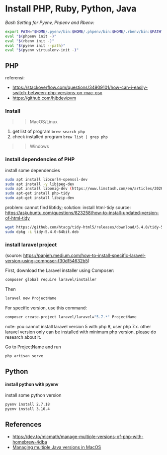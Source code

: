 # Install PHP, Ruby, Python, Java

*Bash Setting for Pyenv, Phpenv and Rbenv:*

```sh
export PATH="$HOME/.pyenv/bin:$HOME/.phpenv/bin:$HOME/.rbenv/bin:$PATH"
eval "$(phpenv init -)"
eval "$(rbenv init -)"
eval "$(pyenv init --path)"
eval "$(pyenv virtualenv-init -)"
```

## PHP

referensi:
- https://stackoverflow.com/questions/34909101/how-can-i-easily-switch-between-php-versions-on-mac-osx
- https://github.com/hjbdev/pvm

### Install

>> MacOS/Linux
1. get list of program `brew search php`
2. check installed program `brew list | grep php`

>> Windows

### install dependencies of PHP

install some dependencies
```sh
sudo apt install libcurl4-openssl-dev
sudo apt install -y libjpeg-dev
sudo apt install libonig-dev (https://www.limstash.com/en/articles/202002/1539)
sudo apt-get install php-tidy
sudo apt-get install libzip-dev
```
problem: cannot find libtidy; solution: install html-tidy
source: https://askubuntu.com/questions/823258/how-to-install-updated-version-of-html-tidy
```sh
wget https://github.com/htacg/tidy-html5/releases/download/5.4.0/tidy-5.4.0-64bit.deb
sudo dpkg -i tidy-5.4.0-64bit.deb
```

### install laravel project
(source: https://panjeh.medium.com/how-to-install-specific-laravel-version-using-composer-f30df54632b5)

First, download the Laravel installer using Composer:

```sh
composer global require laravel/installer

```
Then
```sh
laravel new ProjectName
```

For specific version, use this command:
```sh
composer create-project laravel/laravel="5.7.*" ProjectName
```
note:
you cannot install laravel version 5 with php 8, user php 7.x.
other laravel version only can be installed with minimum php version.
please do research about it.

Go to ProjectName and run
```sh
php artisan serve
```

## Python

#### install python with pyenv

install some python version

```sh
pyenv install 2.7.18
pyenv install 3.10.4
```

## References

- https://dev.to/micmath/manage-multiple-versions-of-php-with-homebrew-4dba
- [Managing multiple Java versions in MacOS](https://gist.github.com/gramcha/81dcec3f1e4ce8cffd7f248d3e2a42a7)
